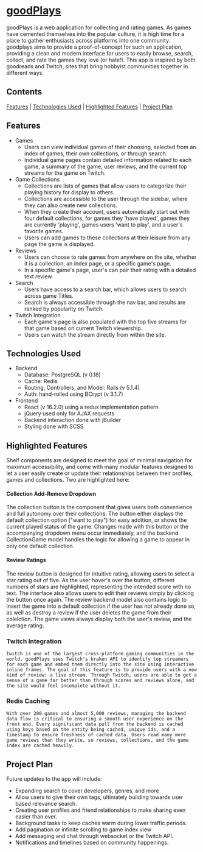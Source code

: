 [goodPlays](https://goodplays.herokuapp.com)
======

goodPlays is a web application for collecting and rating games. As games have cemented themselves into the popular culture, it is high time for a place to gather enthusiasts across platforms into one community. goodplays aims to provide a proof-of-concept for such an application, providing a clean and modern interface for users to easily browse, search, collect, and rate the games they love (or hate!). This app is inspired by both goodreads and Twitch, sites that bring hobbyist communities together in different ways. 

## Contents
[Features](#features) | [Technologies Used](#technologies-used) | [Highlighted Features](#highlighted-features) | [Project Plan](#project-plan)

## Features
  * Games
    * Users can view individual games of their choosing, selected from an index of games, their own collections, or through search.
    * Individual game pages contain detailed information related to each game, a summary of the game, user reviews, and the current top streams for the game on Twitch. 
  * Game Collections
    * Collections are lists of games that allow users to categorize their playing history for display to others.  
    * Collections are accessible to the user through the sidebar, where they can also create new collections.
    * When they create their account, users automatically start out with four default collections, for games they 'have played', games they are currently 'playing', games users 'want to play', and a user's favorite games. 
    * Users can add games to these collections at their leisure from any page the game is displayed. 
  * Reviews
    * Users can choose to rate games from anywhere on the site, whether it is a collection, an index page, or a specific game's page. 
    * In a specific game's page, user's can pair their ratnig with a detailed text review. 
  * Search
    * Users have access to a search bar, which allows users to search across game Titles.
    * Search is always accessible through the nav bar, and results are ranked by popularity on Twitch. 
  * Twitch Integration
    * Each game's page is also populated with the top five streams for that game based on current Twitch viewership. 
    * Users can watch the stream directly from within the site. 

## Technologies Used
 * Backend
   * Database: PostgreSQL (v 0.18)
   * Cache: Redis
   * Routing, Controllers, and Model: Rails (v 5.1.4)
   * Auth: hand-rolled using BCrypt (v 3.1.7)
 * Frontend
   * React (v 16.2.0) using a redux implementation pattern
   * jQuery used only for AJAX requests
   * Backend interaction done with jBuilder
   * Styling done with SCSS
   
   
 ## Highlighted Features
 
   Shelf components are designed to meet the goal of minimal navigation for maximum accessibility, and come with many modular features designed to let a user easily create or update their relationships between their profiles, games and collections. Two are highlighted here:
   
 #### Collection Add-Remove Dropdown
  
  The collection button is the component that gives users both convenience and full autonomy over their collections. The button either displays the default collection option ("want to play") for easy addition, or shows the current played status of the game. Changes made with this button or the accompanying dropdown menu occur immediately, and the backend CollectionGame model handles the logic for allowing a game to appear in only one default collection. 
 
 #### Review Ratings
   The review button is designed for intuitive rating, allowing users to select a star rating out of five. As the user hover's over the button, different numbers of stars are highlighted, representing the intended score with no text. The interface also allows users to edit their reviews simply by clicking the button once again. The review backend model also contains logic to insert the game into a default collection if the user has not already done so, as well as destroy a review if the user deletes the game from their colelction. The game views always display both the user's review, and the average rating. 

  ### Twitch Integration
  	Twitch is one of the largest cross-platform gaming communities in the world. goodPlays uses Twitch's kraken API to identify top streamers for each game and embed them directly into the site using interactive inline frames. The goal of this feature is to provide users with a new kind of review: a live stream. Through Twitch, users are able to get a sense of a game far better than through scores and reviews alone, and the site would feel incomplete without it. 

  ### Redis Caching
  	With over 200 games and almost 5,000 reviews, managing the backend data flow is critical to ensuring a smooth user experience on the front end. Every significant data pull from the backend is cached using keys based on the entity being cached, unique ids, and a timestamp to ensure freshness of cached data. Users read many more game reviews than they write, so reviews, collections, and the game index are cached heavily. 
   

         
## Project Plan

Future updates to the app will include:
  * Expanding search to cover developers, genres, and more
  * Allow users to give their own tags, ultimately building towards user based relevance search. 
  * Creating user profiles and friend relationships to make sharing even easier than ever. 
  * Background tasks to keep caches warm during lower traffic periods. 
  * Add pagination or infinite scrolling to game index view
  * Add messaging and chat through websocket or the Twitch API. 
  * Notifications and timelines based on community happenings. 

    